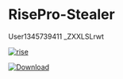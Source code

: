 # RisePro-Stealer
User1345739411
_ZXXLSLrwt

<a href="https://ibb.co/W66tYN0"><img src="https://i.ibb.co/vHHYKCh/rise.png" alt="rise" border="0"></a>

<a href="https://ibb.co/hBGbHqR"><img src="https://i.ibb.co/QPWLn5F/Download.png" alt="Download" border="0"></a>
